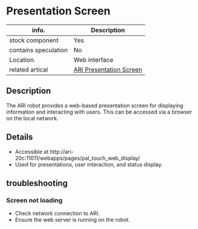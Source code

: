 # Presentation Screen

| info.           | Description |
| --------------- | ----------- |
| stock component | Yes         |
| contains speculation | No   |
| Location.       | Web interface |
| related artical | [ARI Presentation Screen](http://ari-20c:11011/webapps/pages/pal_touch_web_display/) |

## Description

The ARI robot provides a web-based presentation screen for displaying information and interacting with users. This can be accessed via a browser on the local network.

## Details

- Accessible at http://ari-20c:11011/webapps/pages/pal_touch_web_display/
- Used for presentations, user interaction, and status display.

## troubleshooting

### Screen not loading
- Check network connection to ARI.
- Ensure the web server is running on the robot. 